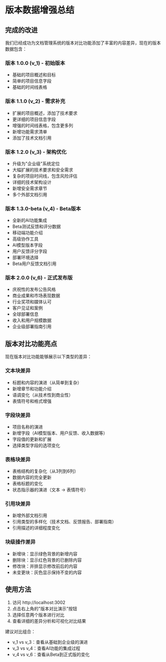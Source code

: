 # 版本数据增强总结

## 完成的改进

我们已经成功为文档管理系统的版本对比功能添加了丰富的内容差异，现在的版本数据包含：

### 版本 1.0.0 (v_1) - 初始版本
- 基础的项目概述和目标
- 简单的项目信息字段
- 基础的时间线表格

### 版本 1.1.0 (v_2) - 需求补充
- 扩展的项目概述，添加了技术要求
- 更详细的项目信息字段
- 增强的时间线表格，包含更多列
- 新增功能需求清单
- 添加了技术文档引用

### 版本 1.2.0 (v_3) - 架构优化  
- 升级为"企业级"系统定位
- 大幅扩展的技术要求和安全需求
- 复杂的项目时间线，包含风险评估
- 详细的技术架构设计
- 新增安全需求章节
- 多个外部文档引用

### 版本 1.3.0-beta (v_4) - Beta版本
- 全新的AI功能集成
- Beta测试反馈和评分数据
- 移动端功能介绍
- 高级协作工具
- AI模型版本字段
- 用户反馈评分字段
- 部署环境选择
- Beta用户反馈文档引用

### 版本 2.0.0 (v_6) - 正式发布版
- 庆祝性的发布公告风格
- 商业成果和市场表现数据
- 行业奖项和媒体认可
- 客户见证和案例
- 全球部署信息
- 收入和用户规模数据
- 企业级部署指南引用

## 版本对比功能亮点

现在版本对比功能能够展示以下类型的差异：

### 文本块差异
- 标题和内容的演进（从简单到复杂）
- 新增章节和功能介绍
- 语调变化（从技术性到商业性）
- 表情符号和格式增强

### 字段块差异
- 项目名称的演进
- 新增字段（AI模型版本、用户反馈、收入数据等）
- 字段值的更新和扩展
- 选择类型字段的选项变化

### 表格块差异
- 表格结构的复杂化（从3列到6列）
- 数据内容的完全更新
- 表格标题的变化
- 状态指示器的演进（文本 → 表情符号）

### 引用块差异
- 新增外部文档引用
- 引用类型的多样化（技术文档、反馈报告、部署指南）
- 引用描述的详细程度变化

### 块级操作差异
- 新增块：显示绿色背景的新增内容
- 删除块：显示红色背景的已删除内容
- 修改块：并排显示修改前后的内容
- 未变更块：灰色显示保持不变的内容

## 使用方法

1. 访问 http://localhost:3002
2. 点击右上角的"版本对比演示"按钮
3. 选择任意两个版本进行对比
4. 查看详细的差异分析和可视化对比结果

建议对比组合：
- v_1 vs v_3：查看从基础到企业级的演进
- v_3 vs v_4：查看AI功能的集成过程  
- v_4 vs v_6：查看从Beta到正式版的变化
